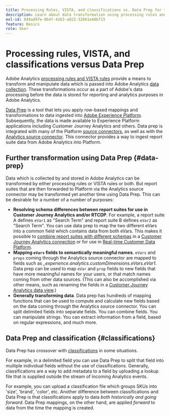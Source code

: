 ```yaml
---
title: Processing Rules, VISTA, and classifications vs. Data Prep for the Analytics source connector
description: Learn about data transformation using processing rules and VISTA vs. using Data Prep
exl-id: 049ad97e-0b4f-4163-a022-32661e48bf13
feature: Basics
role: User
---
```

# Processing rules, VISTA, and classifications versus Data Prep

Adobe Analytics [processing rules and VISTA rules](https://experienceleague.adobe.com/docs/analytics/admin/admin-tools/processing-rules/processing-rules-configuration/processing-rule-order.html) provide a means to transform and manipulate data which is passed into Adobe Analytics [data collection](https://experienceleague.adobe.com/docs/analytics/analyze/reports-analytics/reporting-interface/overview-data-collection.html). These transformations occur as a part of Adobe's data processing before the data is stored for reporting and analytics purposes in Adobe Analytics. 

[Data Prep](https://experienceleague.adobe.com/docs/experience-platform/data-prep/home.html) is a tool that lets you apply row-based mappings and transformations to data ingested into [Adobe Experience Platform](https://experienceleague.adobe.com/docs/experience-platform.html). Subsequently, the data is made available to Experience Platform applications including Customer Journey Analytics and others. Data prep is integrated with many of the Platform [source connectors](https://experienceleague.adobe.com/docs/experience-platform/sources/home.html), as well as with the [Analytics source connector](https://experienceleague.adobe.com/docs/experience-platform/sources/ui-tutorials/create/adobe-applications/analytics.html). This connector provides a way to ingest report suite data from Adobe Analytics into Platform. 

## Further transformation using Data Prep {#data-prep}

Data which is collected by and stored in Adobe Analytics can be transformed by either processing rules or VISTA rules or both. But report suites that are then forwarded to Platform via the Analytics source connector may be transformed yet another time using Data Prep. This can be desirable for a number of a number of purposes:

* **Resolving schema differences between report suites for use in Customer Journey Analytics and/or RTCDP**. For example, a report suite A defines `eVar1` as "Search Term" and report suite B defines `eVar2` as "Search Term". You can use data prep to map the two different eVars into a common field which contains data from both eVars. This makes it possible to [combine report suites with different schemas](https://experienceleague.adobe.com/docs/analytics-platform/using/cja-usecases/combine-report-suites.html) in a [Customer Journey Analytics connection](/help/connections/overview.md) or for use in [Real-time Customer Data Platform](https://experienceleague.adobe.com/docs/platform-learn/tutorials/application-services/rtcdp/understanding-the-real-time-customer-data-platform.html).
* **Mapping `eVars` fields to semantically meaningful names**. `eVars` and `props` coming through the Analytics source connector are mapped to fields such as _\_experience.analytics.customDimensions.eVars.eVar1_. Data prep can be used to map `eVar` and `prop` fields to new fields that have more meaningful names for your users, or that match names coming from other data sources. (This can also be accomplished via other means, such as renaming the fields in a [Customer Journey Analytics data view](/help/data-views/create-dataview.md).)
* **Generally transforming data**. Data prep has hundreds of mapping functions that can be used to compute and calculate new fields based on the data coming through the Analytics source connector. You can split delimited fields into separate fields. You can combine fields. You can manipulate strings. You can extract information from a field, based on regular expressions, and much more.

## Data Prep and classification {#classifications}

Data Prep has crossover with [classifications](https://experienceleague.adobe.com/docs/analytics/components/classifications/c-classifications.html) in some situations. 

For example, in a delimited field you can use Data Prep to split that field into multiple individual fields without the use of classifications. Generally, classifications are a way to add metadata to a field by uploading a lookup file that is supplied outside the stream of incoming Analytics events. 

For example, you can upload a classification file which groups SKUs into 'size', 'brand', 'color', etc. Another difference between classifications and Data Prep is that classifications apply to data _both historically and going forward_. Data Prep mappings, on the other hand, are applied _forward_ to data from the time the mapping is created.
